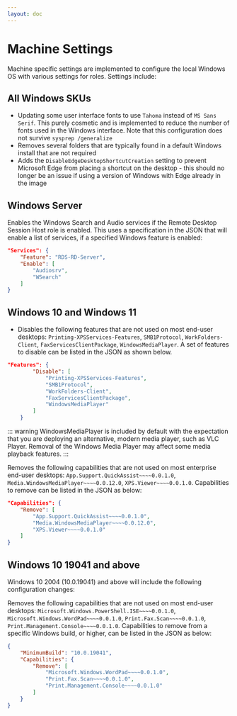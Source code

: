 ```yaml
---
layout: doc
---
```

# Machine Settings

Machine specific settings are implemented to configure the local Windows OS with various settings for roles. Settings include:

## All Windows SKUs

* Updating some user interface fonts to use `Tahoma` instead of `MS Sans Serif`. This purely cosmetic and is implemented to reduce the number of fonts used in the Windows interface. Note that this configuration does not survive `sysprep /generalize`
* Removes several folders that are typically found in a default Windows install that are not required
* Adds the `DisableEdgeDesktopShortcutCreation` setting to prevent Microsoft Edge from placing a shortcut on the desktop - this should no longer be an issue if using a version of Windows with Edge already in the image

## Windows Server

Enables the Windows Search and Audio services if the Remote Desktop Session Host role is enabled. This uses a specification in the JSON that will enable a list of services, if a specified Windows feature is enabled:

```json
"Services": {
    "Feature": "RDS-RD-Server",
    "Enable": [
        "Audiosrv",
        "WSearch"
    ]
}
```

## Windows 10 and Windows 11

* Disables the following features that are not used on most end-user desktops: `Printing-XPSServices-Features`, `SMB1Protocol`, `WorkFolders-Client`, `FaxServicesClientPackage`, `WindowsMediaPlayer`. A set of features to disable can be listed in the JSON as shown below.

```json
"Features": {
        "Disable": [
            "Printing-XPSServices-Features",
            "SMB1Protocol",
            "WorkFolders-Client",
            "FaxServicesClientPackage",
            "WindowsMediaPlayer"
        ]
    }
```

::: warning
WindowsMediaPlayer is included by default with the expectation that you are deploying an alternative, modern media player, such as VLC Player. Removal of the Windows Media Player may affect some media playback features.
:::

Removes the following capabilities that are not used on most enterprise end-user desktops: `App.Support.QuickAssist~~~~0.0.1.0`, `Media.WindowsMediaPlayer~~~~0.0.12.0`, `XPS.Viewer~~~~0.0.1.0`. Capabilities to remove can be listed in the JSON as below:

```json
"Capabilities": {
    "Remove": [
        "App.Support.QuickAssist~~~~0.0.1.0",
        "Media.WindowsMediaPlayer~~~~0.0.12.0",
        "XPS.Viewer~~~~0.0.1.0"
    ]
}
```

## Windows 10 19041 and above

Windows 10 2004 (10.0.19041) and above will include the following configuration changes:

Removes the following capabilities that are not used on most end-user desktops: `Microsoft.Windows.PowerShell.ISE~~~~0.0.1.0`, `Microsoft.Windows.WordPad~~~~0.0.1.0`, `Print.Fax.Scan~~~~0.0.1.0`, `Print.Management.Console~~~~0.0.1.0`. Capabilities to remove from a specific Windows build, or higher, can be listed in the JSON as below:

```json
{
    "MinimumBuild": "10.0.19041",
    "Capabilities": {
        "Remove": [
            "Microsoft.Windows.WordPad~~~~0.0.1.0",
            "Print.Fax.Scan~~~~0.0.1.0",
            "Print.Management.Console~~~~0.0.1.0"
        ]
    }
}
```
